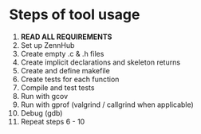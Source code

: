# Steps of tool usage
1. **READ ALL REQUIREMENTS**
2. Set up ZennHub
3. Create empty .c & .h files
4. Create implicit declarations and skeleton returns
5. Create and define makefile
6. Create tests for each function
7. Compile and test tests
8. Run with gcov
9. Run with gprof (valgrind / callgrind when applicable)
10. Debug (gdb)
11. Repeat steps 6 - 10

